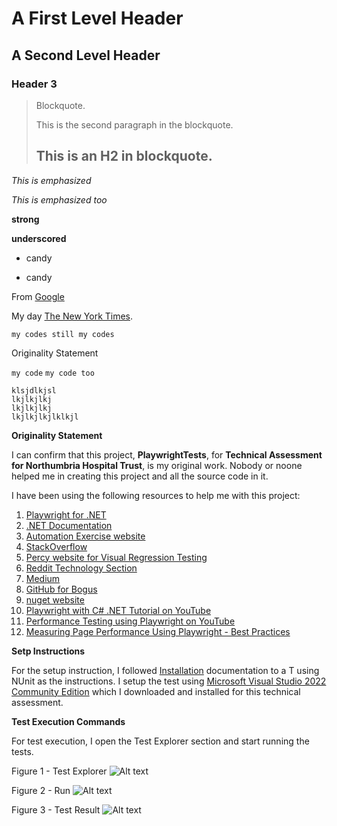 A First Level Header
====================

A Second Level Header
---------------------

### Header 3

> Blockquote.
>
> This is the second paragraph in the blockquote.
>
> ## This is an H2 in blockquote.

*This is emphasized*

_This is emphasized too_

**strong**

__underscored__

* candy
+ candy

From [Google][1]

[1]: https://google.com

My day [The New York Times][NY Times].

[ny times]: http://www.nytimes.com/

`my codes
still my codes`

Originality Statement

`my code`
`my code too`

```
klsjdlkjsl
lkjlkjlkj
lkjlkjlkj
lkjlkjlkjlklkjl
```


__Originality Statement__

I can confirm that this project, **PlaywrightTests**, for **Technical Assessment for  Northumbria Hospital Trust**, is my original work. Nobody or noone helped me in creating this project and all the source code in it. 

I have been using the following resources to help me with this project:
1. [Playwright for .NET][Source1]
2. [.NET Documentation][Source2]
3. [Automation Exercise website][Source3]
4. [StackOverflow][Source4]
5. [Percy website for Visual Regression Testing][Source5]
6. [Reddit Technology Section][Source6]
7. [Medium][Source7]
8. [GitHub for Bogus][Source8]
9. [nuget website][Source9]
10. [Playwright with C# .NET Tutorial on YouTube][Source10]
11. [Performance Testing using Playwright on YouTube][Source11]
12. [Measuring Page Performance Using Playwright - Best Practices][Source12]

[Source1]: https://playwright.dev/dotnet/docs/intro
[Source2]: https://learn.microsoft.com/en-us/dotnet/
[Source3]: https://automationexercise.com/
[Source4]: https://stackoverflow.com/
[Source5]: https://percy.io/
[Source6]: https://www.reddit.com/r/technology/
[Source7]: https://medium.com/
[Source8]: https://github.com/bchavez/Bogus
[Source9]: https://www.nuget.org/
[Source10]: https://www.youtube.com/watch?v=5i53YLWD_QI&list=PL6tu16kXT9PoUv6HwexX5LPBzzv7QkI9W
[Source11]: https://www.youtube.com/watch?v=IrK-XDH72bw
[Source12]: https://www.checklyhq.com/learn/playwright/performance/

__Setp Instructions__

For the setup instruction, I followed [Installation][Source13] documentation to a T using NUnit as the instructions. I setup the test using [Microsoft Visual Studio 2022 Community Edition][Source14] which I downloaded and installed for this technical assessment.

[Source13]: https://playwright.dev/dotnet/docs/intro
[Source14]: https://visualstudio.microsoft.com/downloads/

__Test Execution Commands__

For test execution, I open the Test Explorer section and start running the tests.

Figure 1 - Test Explorer
![Alt text](images/Figure_1.png)

Figure 2 - Run
![Alt text](images/Figure_2.png)

Figure 3 - Test Result
![Alt text](images/Figure_3.png)





